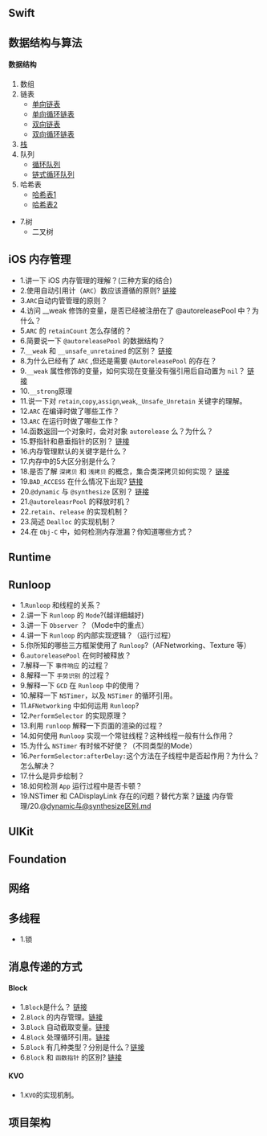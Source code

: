 

## Swift


## 数据结构与算法

#### 数据结构
1. 数组
2. 链表
    * [单向链表](https://github.com/xiu619544553/dailyCode/blob/master/数据结构与算法/线性表_单链表/main.c)
    * [单向循环链表](https://github.com/xiu619544553/dailyCode/blob/master/数据结构与算法/线性表_单向循环链表/main.c)
    * [双向链表](https://github.com/xiu619544553/dailyCode/blob/master/数据结构与算法/线性表_双向链表/main.c)
    * [双向循环链表](https://github.com/xiu619544553/dailyCode/blob/master/数据结构与算法/线性表_双向循环链表/main.c)
3. [栈](https://github.com/xiu619544553/dailyCode/blob/master/数据结构与算法/栈/main.c)
4. 队列
    * [循环队列](https://github.com/xiu619544553/dailyCode/blob/master/数据结构与算法/循环队列/main.c)
    * [链式循环队列](https://github.com/xiu619544553/dailyCode/blob/master/数据结构与算法/链式循环队列/main.c)
5. 哈希表
    * [哈希表1](https://github.com/xiu619544553/dailyCode/blob/master/数据结构与算法/哈希表/main.c)
    * [哈希表2](https://github.com/xiu619544553/dailyCode/blob/master/数据结构与算法/哈希表2/main.c)
- 7.树
    - 二叉树

## iOS 内存管理
- 1.讲一下 iOS 内存管理的理解？(三种方案的结合) 
- 2.使用自动引用计（`ARC`）数应该遵循的原则? [链接](https://github.com/xiu619544553/dailyCode/blob/master/内存管理/2.使用ARC应该遵守的原则.md)
- 3.`ARC`自动内管管理的原则？
- 4.访问 __weak 修饰的变量，是否已经被注册在了 @autoreleasePool 中？为什么？
- 5.`ARC` 的 `retainCount` 怎么存储的？
- 6.简要说一下 `@autoreleasePool` 的数据结构？
- 7.`__weak` 和 `__unsafe_unretained` 的区别？ [链接](https://github.com/xiu619544553/dailyCode/blob/master/内存管理/7.__weak和__unsafe_unretained的区别.md)
- 8.为什么已经有了 `ARC` ,但还是需要 `@AutoreleasePool` 的存在？
- 9.`__weak` 属性修饰的变量，如何实现在变量没有强引用后自动置为 `nil`？ [链接](https://github.com/xiu619544553/dailyCode/blob/master/内存管理/9.__weak.md)
- 10.`__strong`原理
- 11.说一下对 `retain`,`copy`,`assign`,`weak`,`_Unsafe_Unretain` 关键字的理解。
- 12.`ARC` 在编译时做了哪些工作？
- 13.`ARC` 在运行时做了哪些工作？
- 14.函数返回一个对象时，会对对象 `autorelease` 么？为什么？
- 15.野指针和悬垂指针的区别？ [链接](https://github.com/xiu619544553/dailyCode/blob/master/内存管理/15.野指针和悬垂指针的区别.md)
- 16.内存管理默认的关键字是什么？
- 17.内存中的5大区分别是什么？
- 18.是否了解 `深拷贝` 和 `浅拷贝` 的概念，集合类深拷贝如何实现？ [链接](https://github.com/xiu619544553/dailyCode/blob/master/内存管理/18.深拷贝和浅拷贝.md)
- 19.`BAD_ACCESS` 在什么情况下出现? [链接](https://github.com/xiu619544553/dailyCode/blob/master/内存管理/19.BAD_ACCESS.md)
- 20.`@dynamic` 与 `@synthesize` 区别？ [链接](https://github.com/xiu619544553/dailyCode/blob/master/内存管理/20.@dynamic与@synthesize区别.md)
- 21.`@autoreleasrPool` 的释放时机？
- 22.`retain`、`release` 的实现机制？
- 23.简述 `Dealloc` 的实现机制？
- 24.在 `Obj-C` 中，如何检测内存泄漏？你知道哪些方式？


## Runtime

## Runloop
- 1.`Runloop` 和线程的关系？
- 2.讲一下 `Runloop` 的 `Mode`?(越详细越好)
- 3.讲一下 `Observer` ？（Mode中的重点） 
- 4.讲一下 `Runloop` 的内部实现逻辑？（运行过程） 
- 5.你所知的哪些三方框架使用了 `Runloop`?（AFNetworking、Texture 等）
- 6.`autoreleasePool` 在何时被释放？ 
- 7.解释一下 `事件响应` 的过程？ 
- 8.解释一下 `手势识别` 的过程？ 
- 9.解释一下 `GCD` 在 `Runloop` 中的使用？ 
- 10.解释一下 `NSTimer`，以及 `NSTimer` 的循环引用。
- 11.`AFNetworking` 中如何运用 `Runloop`? 
- 12.`PerformSelector` 的实现原理？
- 13.利用 `runloop` 解释一下页面的渲染的过程？
- 14.如何使用 `Runloop` 实现一个常驻线程？这种线程一般有什么作用？
- 15.为什么 `NSTimer` 有时候不好使？（不同类型的Mode）
- 16.`PerformSelector:afterDelay:`这个方法在子线程中是否起作用？为什么？怎么解决？
- 17.什么是异步绘制？
- 18.如何检测 `App` 运行过程中是否卡顿？
- 19.NSTimer 和 CADisplayLink 存在的问题？替代方案？[链接](https://github.com/xiu619544553/dailyCode/blob/master/runloop/19.NSTimer和CADisplayLink存在的问题.md)
内存管理/20.@dynamic与@synthesize区别.md


## UIKit
## Foundation
## 网络
## 多线程
- 1.锁

## 消息传递的方式

#### Block
- 1.`Block`是什么？ [链接](https://github.com/xiu619544553/dailyCode/blob/master/消息传递的方式/block.md)
- 2.`Block` 的内存管理。[链接](https://github.com/xiu619544553/dailyCode/blob/master/消息传递的方式/block.md)
- 3.`Block` 自动截取变量。[链接](https://github.com/xiu619544553/dailyCode/blob/master/消息传递的方式/block.md)
- 4.`Block` 处理循环引用。[链接](https://github.com/xiu619544553/dailyCode/blob/master/消息传递的方式/block.md)
- 5.`Block` 有几种类型？分别是什么？[链接](https://github.com/xiu619544553/dailyCode/blob/master/消息传递的方式/block.md)
- 6.`Block` 和 `函数指针` 的区别? [链接](https://github.com/xiu619544553/dailyCode/blob/master/消息传递的方式/block.md)

#### KVO
- 1.`KVO`的实现机制。

## 项目架构

